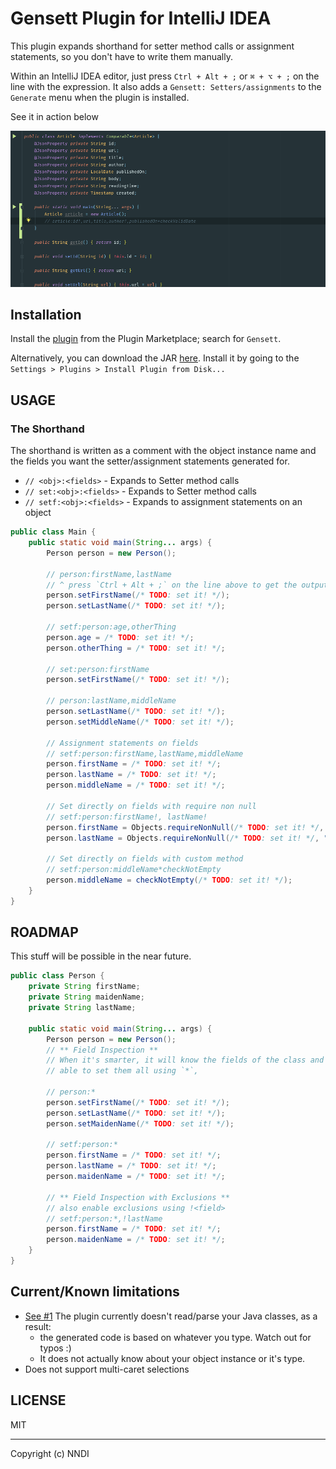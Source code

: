 Gensett Plugin for IntelliJ IDEA 
===

This plugin expands shorthand for setter method calls or assignment statements,
so you don't have to write them manually. 

Within an IntelliJ IDEA editor, just press `Ctrl + Alt + ;` or `⌘ + ⌥ + ;`   on the line with the expression.
It also adds a `Gensett: Setters/assignments` to the `Generate` menu when the plugin is installed.

See it in action below

![](./demo.gif)

## Installation

Install the [plugin](https://plugins.jetbrains.com/plugin/13064-gensett) from the Plugin Marketplace; search for `Gensett`.

Alternatively, you can download the JAR [here](https://github.com/nndi-oss/intellij-gensett/releases).
Install it by going to the `Settings > Plugins > Install Plugin from Disk...`

## USAGE

### The Shorthand

The shorthand is written as a comment with the object instance name and the fields
you want the setter/assignment statements generated for.

* `// <obj>:<fields>` - Expands to Setter method calls
* `// set:<obj>:<fields>` - Expands to Setter method calls
* `// setf:<obj>:<fields>` - Expands to assignment statements on an object 

```java
public class Main {
    public static void main(String... args) {
        Person person = new Person();

        // person:firstName,lastName 
        // ^ press `Ctrl + Alt + ;` on the line above to get the output below _
        person.setFirstName(/* TODO: set it! */);
        person.setLastName(/* TODO: set it! */);

        // setf:person:age,otherThing
        person.age = /* TODO: set it! */;
        person.otherThing = /* TODO: set it! */;

        // set:person:firstName
        person.setFirstName(/* TODO: set it! */);
        
        // person:lastName,middleName
        person.setLastName(/* TODO: set it! */);
        person.setMiddleName(/* TODO: set it! */);
                
        // Assignment statements on fields
        // setf:person:firstName,lastName,middleName
        person.firstName = /* TODO: set it! */;
        person.lastName = /* TODO: set it! */;
        person.middleName = /* TODO: set it! */;

        // Set directly on fields with require non null
        // setf:person:firstName!, lastName!
        person.firstName = Objects.requireNonNull(/* TODO: set it! */, "firstName");
        person.lastName = Objects.requireNonNull(/* TODO: set it! */, "lastName");
        
        // Set directly on fields with custom method
        // setf:person:middleName*checkNotEmpty
        person.middleName = checkNotEmpty(/* TODO: set it! */);
    }
}
```

## ROADMAP

This stuff will be possible in the near future.

```java
public class Person {
    private String firstName;
    private String maidenName;
    private String lastName;
    
    public static void main(String... args) {
        Person person = new Person();
        // ** Field Inspection **
        // When it's smarter, it will know the fields of the class and be
        // able to set them all using `*`, 
        
        // person:*
        person.setFirstName(/* TODO: set it! */);
        person.setLastName(/* TODO: set it! */);
        person.setMaidenName(/* TODO: set it! */);
                
        // setf:person:*
        person.firstName = /* TODO: set it! */;
        person.lastName = /* TODO: set it! */;
        person.maidenName = /* TODO: set it! */;
        
        // ** Field Inspection with Exclusions **
        // also enable exclusions using !<field>
        // setf:person:*,!lastName
        person.firstName = /* TODO: set it! */;
        person.maidenName = /* TODO: set it! */;
    }
}
```

## Current/Known limitations

* [See #1](https://github.com/nndi-oss/intellij-gensett/issues/1) The plugin currently doesn't read/parse your Java classes, as a result:
    * the generated code is based on whatever you type. Watch out for typos :)
    * It does not actually know about your object instance or it's type.
* Does not support multi-caret selections

## LICENSE

MIT

---

Copyright (c) NNDI